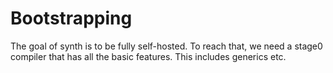 # Bootstrapping
The goal of synth is to be fully self-hosted. To reach that, we need a stage0 compiler that has all the basic features. This includes generics etc.